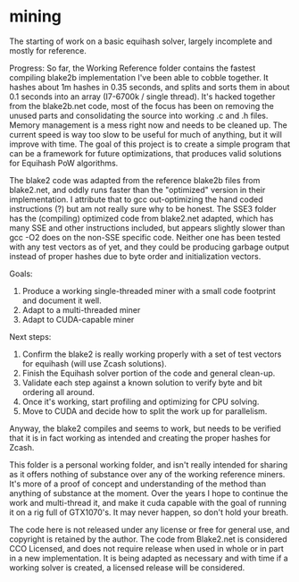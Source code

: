 # mining
The starting of work on a basic equihash solver, largely incomplete and mostly for reference.

Progress:
So far, the Working Reference folder contains the fastest compiling blake2b implementation I've been able to cobble together.   It hashes about 1m hashes in 0.35 seconds, and splits and sorts them in about 0.1 seconds into an array (I7-6700k / single thread).   It's hacked together from the blake2b.net code, most of the focus has been on removing the unused parts and consolidating the source into working .c and .h files.  Memory management is a mess right now and needs to be cleaned up.  The current speed is way too slow to be useful for much of anything, but it will improve with time.   The goal of this project is to create a simple program that can be a framework for future optimizations, that produces valid solutions for Equihash PoW algorithms.

The blake2 code was adapted from the reference blake2b files from blake2.net, and oddly runs faster than the "optimized" version in their implementation.   I attribute that to gcc out-optimizing the hand coded instructions (?) but am not really sure why to be honest.   The SSE3 folder has the (compiling) optimized code from blake2.net adapted, which has many SSE and other instructions included, but appears slightly slower than gcc -O2 does on the non-SSE specific code.   Neither one has been tested with any test vectors as of yet, and they could be producing garbage output instead of proper hashes due to byte order and initialization vectors.

Goals:
1) Produce a working single-threaded miner with a small code footprint and document it well.
2) Adapt to a multi-threaded miner
3) Adapt to CUDA-capable miner

Next steps:
1) Confirm the blake2 is really working properly with a set of test vectors for equihash (will use Zcash solutions).
2) Finish the Equihash solver portion of the code and general clean-up.
3) Validate each step against a known solution to verify byte and bit ordering all around.
5) Once it's working, start profiling and optimizing for CPU solving.
6) Move to CUDA and decide how to split the work up for parallelism.

Anyway, the blake2 compiles and seems to work, but needs to be verified that it is in fact working as intended and creating the proper hashes for Zcash.

This folder is a personal working folder, and isn't really intended for sharing as it offers nothing of substance over any of the working reference miners.  It's more of a proof of concept and understanding of the method than anything of substance at the moment.  Over the years I hope to continue the work and multi-thread it, and make it cuda capable with the goal of running it on a rig full of GTX1070's.   It may never happen, so don't hold your breath.

The code here is not released under any license or free for general use, and copyright is retained by the author.  The code from Blake2.net is considered CCO Licensed, and does not require release when used in whole or in part in a new implementation.  It is being adapted as necessary and with time if a working solver is created, a licensed release will be considered.
